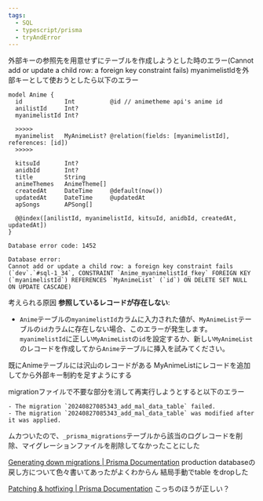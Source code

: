 ```yaml
---
tags:
  - SQL
  - typescript/prisma
  - tryAndError
---
```

外部キーの参照先を用意せずにテーブルを作成しようとした時のエラー(Cannot add or update a child row: a foreign key constraint fails)
myanimelistIdを外部キーとして使おうとしたら以下のエラー

```
model Anime {
  id            Int          @id // animetheme api's anime id
  anilistId     Int?
  myanimelistId Int?         

  >>>>>
  myanimelist   MyAnimeList? @relation(fields: [myanimelistId], references: [id])
  >>>>>
  
  kitsuId       Int?
  anidbId       Int?
  title         String
  animeThemes   AnimeTheme[]
  createdAt     DateTime     @default(now())
  updatedAt     DateTime     @updatedAt
  apSongs       APSong[]

  @@index([anilistId, myanimelistId, kitsuId, anidbId, createdAt, updatedAt])
}
```

```
Database error code: 1452

Database error:
Cannot add or update a child row: a foreign key constraint fails (`dev`.`#sql-1_34`, CONSTRAINT `Anime_myanimelistId_fkey` FOREIGN KEY (`myanimelistId`) REFERENCES `MyAnimeList` (`id`) ON DELETE SET NULL ON UPDATE CASCADE)
```

考えられる原因
**参照しているレコードが存在しない**:
- `Anime`テーブルの`myanimelistId`カラムに入力された値が、`MyAnimeList`テーブルの`id`カラムに存在しない場合、このエラーが発生します。`myanimelistId`に正しい`MyAnimeList`の`id`を設定するか、新しい`MyAnimeList`のレコードを作成してから`Anime`テーブルに挿入を試みてください。

既にAnimeテーブルには沢山のレコードがある
MyAnimeListにレコードを追加してから外部キー制約を足すようにする

migrationファイルで不要な部分を消して再実行しようとすると以下のエラー
```
- The migration `20240827085343_add_mal_data_table` failed.
- The migration `20240827085343_add_mal_data_table` was modified after it was applied.
```
ムカついたので、`_prisma_migrations`テーブルから該当のログレコードを削除、マイグレーションファイルを削除してなかったことにした

[Generating down migrations | Prisma Documentation](https://www.prisma.io/docs/orm/prisma-migrate/workflows/generating-down-migrations#how-to-apply-your-down-migration-to-a-failed-migration)
production databaseの戻し方について色々書いてあったがよくわからん
結局手動でtable をdropした

[Patching & hotfixing | Prisma Documentation](https://www.prisma.io/docs/orm/prisma-migrate/workflows/patching-and-hotfixing#fixing-failed-migrations-with-migrate-diff-and-db-execute)
こっちのほうが正しい？
